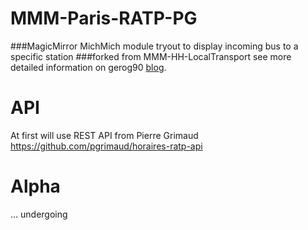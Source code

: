 # MMM-Paris-RATP-PG

###MagicMirror MichMich module tryout to display incoming bus to a specific station
###forked from MMM-HH-LocalTransport see more detailed information on gerog90 [blog](https://lane6.de).

# API

At first will use REST API from Pierre Grimaud https://github.com/pgrimaud/horaires-ratp-api

# Alpha
... undergoing
